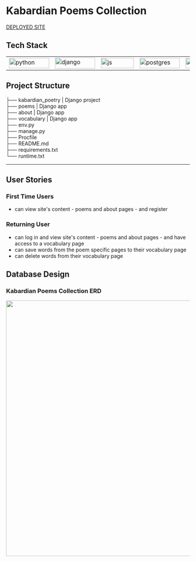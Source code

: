 # Kabardian Poems Collection

[DEPLOYED SITE](https://kabardian-poems-collection-b906b8b63b33.herokuapp.com/)

## Tech Stack
<table>
<tbody>
  <tr>
    <td><img src="https://img.shields.io/badge/python-3670A0?style=for-the-badge&logo=python&logoColor=ffdd54" alt="python" width="110" height="28"></td>
    <td><img src="https://img.shields.io/badge/django-%23092E20.svg?style=for-the-badge&logo=django&logoColor=white" alt="django" width="110" height="30"></td>
    <td><img src="https://img.shields.io/badge/javascript-fdd663.svg?style=for-the-badge&logo=javascript&logoColor=fbbc04" alt="js" width="90" height="28"></td>
    <td><img src="https://img.shields.io/badge/PostgreSQL-34517d.svg?style=for-the-badge&logo=PostgreSQL&logoColor=white" alt="postgres" width="110" height="28"></td>
    <td><img src="https://img.shields.io/badge/Git-fc6d26?style=for-the-badge&logo=git&logoColor=white" alt="git" width="70" height="28"></td>
    <td><img src="https://img.shields.io/badge/heroku-4173c9.svg?style=for-the-badge&logo=Heroku&logoColor=white" alt="heroku" width="90" height="28"></td>
  </tr>
</tbody>
</table>

<!-- ## Project Overview  -->

## Project Structure

├── kabardian_poetry | Django project <br>
├── poems | Django app <br>
├── about | Django app <br>
├── vocabulary | Django app <br>
├── env.py <br>
├── manage.py <br>
├── Procfile <br>
├── README.md <br>
├── requirements.txt <br>
└── runtime.txt 

<!-- ### GitHub Project

Find out project board here: [project board](https://github.com/users/kkumyk/projects/2) -->

<hr>

## User Stories

### First Time Users
- can view site's content - poems and about pages - and register

### Returning User
- can log in and view site's content - poems and about pages - and have access to a vocabulary page
- can save words from the poem specific pages to their vocabulary page
- can delete words from their vocabulary page

## Database Design
### Kabardian Poems Collection ERD


<img src="/kkumyk/kabardian-poetry-collection/raw/master/documentation/poems-erd.png" style="width: 698px; max-width: 100%;">